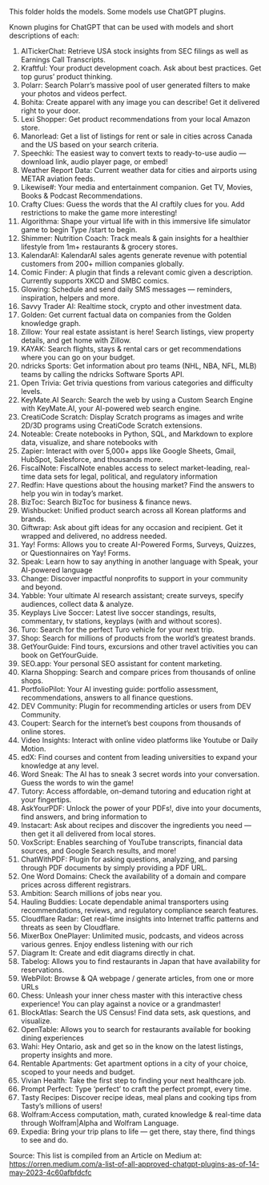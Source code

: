 This folder holds the models. Some models use ChatGPT plugins.

Known plugins for ChatGPT that can be used with models and short descriptions of each:

1. AITickerChat: Retrieve USA stock insights from SEC filings as well as Earnings Call Transcripts.
2. Kraftful: Your product development coach. Ask about best practices. Get top gurus’ product thinking.
3. Polarr: Search Polarr’s massive pool of user generated filters to make your photos and videos perfect.
4. Bohita: Create apparel with any image you can describe! Get it delivered right to your door.
5. Lexi Shopper: Get product recommendations from your local Amazon store.
6. Manorlead: Get a list of listings for rent or sale in cities across Canada and the US based on your search criteria.
7. Speechki: The easiest way to convert texts to ready-to-use audio — download link, audio player page, or embed!
8. Weather Report Data: Current weather data for cities and airports using METAR aviation feeds.
9. Likewise#: Your media and entertainment companion. Get TV, Movies, Books & Podcast Recommendations.
10. Crafty Clues: Guess the words that the AI craftily clues for you. Add restrictions to make the game more interesting!
11. Algorithma: Shape your virtual life with in this immersive life simulator game to begin Type /start to begin.
12. Shimmer: Nutrition Coach: Track meals & gain insights for a healthier lifestyle from 1m+ restaurants & grocery stores.
13. KalendarAI: KalendarAI sales agents generate revenue with potential customers from 200+ million companies globally.
14. Comic Finder: A plugin that finds a relevant comic given a description. Currently supports XKCD and SMBC comics.
15. Glowing: Schedule and send daily SMS messages — reminders, inspiration, helpers and more.
16. Savvy Trader AI: Realtime stock, crypto and other investment data.
17. Golden: Get current factual data on companies from the Golden knowledge graph.
18. Zillow: Your real estate assistant is here! Search listings, view property details, and get home with Zillow.
19. KAYAK: Search flights, stays & rental cars or get recommendations where you can go on your budget.
20. ndricks Sports: Get information about pro teams (NHL, NBA, NFL, MLB) teams by calling the ndricks Software Sports API.
21. Open Trivia: Get trivia questions from various categories and difficulty levels.
22. KeyMate.AI Search: Search the web by using a Custom Search Engine with KeyMate.AI, your AI-powered web search engine.
23. CreatiCode Scratch: Display Scratch programs as images and write 2D/3D programs using CreatiCode Scratch extensions.
24. Noteable: Create notebooks in Python, SQL, and Markdown to explore data, visualize, and share notebooks with
25. Zapier: Interact with over 5,000+ apps like Google Sheets, Gmail, HubSpot, Salesforce, and thousands more.
26. FiscalNote: FiscalNote enables access to select market-leading, real-time data sets for legal, political, and regulatory information
27. Redfin: Have questions about the housing market? Find the answers to help you win in today’s market.
28. BizToc: Search BizToc for business & finance news.
29. Wishbucket: Unified product search across all Korean platforms and brands.
30. Giftwrap: Ask about gift ideas for any occasion and recipient. Get it wrapped and delivered, no address needed.
31. Yay! Forms: Allows you to create AI-Powered Forms, Surveys, Quizzes, or Questionnaires on Yay! Forms.
32. Speak: Learn how to say anything in another language with Speak, your AI-powered language
33. Change: Discover impactful nonprofits to support in your community and beyond.
34. Yabble: Your ultimate AI research assistant; create surveys, specify audiences, collect data & analyze.
35. Keyplays Live Soccer: Latest live soccer standings, results, commentary, tv stations, keyplays (with and without scores).
36. Turo: Search for the perfect Turo vehicle for your next trip.
37. Shop: Search for millions of products from the world’s greatest brands.
38. GetYourGuide: Find tours, excursions and other travel activities you can book on GetYourGuide.
39. SEO.app: Your personal SEO assistant for content marketing.
40. Klarna Shopping: Search and compare prices from thousands of online shops.
41. PortfolioPilot: Your AI investing guide: portfolio assessment, recommendations, answers to all finance questions.
42. DEV Community: Plugin for recommending articles or users from DEV Community.
43. Coupert: Search for the internet’s best coupons from thousands of online stores.
44. Video Insights: Interact with online video platforms like Youtube or Daily Motion.
45. edX: Find courses and content from leading universities to expand your knowledge at any level.
46. Word Sneak: The AI has to sneak 3 secret words into your conversation. Guess the words to win the game!
47. Tutory: Access affordable, on-demand tutoring and education right at your fingertips.
48. AskYourPDF: Unlock the power of your PDFs!, dive into your documents, find answers, and bring information to
49. Instacart: Ask about recipes and discover the ingredients you need — then get it all delivered from local stores.
50. VoxScript: Enables searching of YouTube transcripts, financial data sources, and Google Search results, and more!
51. ChatWithPDF: Plugin for asking questions, analyzing, and parsing through PDF documents by simply providing a PDF URL.
52. One Word Domains: Check the availability of a domain and compare prices across different registrars.
53. Ambition: Search millions of jobs near you.
54. Hauling Buddies: Locate dependable animal transporters using recommendations, reviews, and regulatory compliance search features.
55. Cloudflare Radar: Get real-time insights into Internet traffic patterns and threats as seen by Cloudflare.
56. MixerBox OnePlayer: Unlimited music, podcasts, and videos across various genres. Enjoy endless listening with our rich
57. Diagram It: Create and edit diagrams directly in chat.
58. Tabelog: Allows you to find restaurants in Japan that have availability for reservations.
59. WebPilot: Browse & QA webpage / generate articles, from one or more URLs
60. Chess: Unleash your inner chess master with this interactive chess experience! You can play against a novice or a grandmaster!
61. BlockAtlas: Search the US Census! Find data sets, ask questions, and visualize.
62. OpenTable: Allows you to search for restaurants available for booking dining experiences
63. Wahi: Hey Ontario, ask and get so in the know on the latest listings, property insights and more.
64. Rentable Apartments: Get apartment options in a city of your choice, scoped to your needs and budget.
65. Vivian Health: Take the first step to finding your next healthcare job.
66. Prompt Perfect: Type ‘perfect’ to craft the perfect prompt, every time.
67. Tasty Recipes: Discover recipe ideas, meal plans and cooking tips from Tasty’s millions of users!
68. Wolfram:Access computation, math, curated knowledge & real-time data through Wolfram|Alpha and Wolfram Language.
69. Expedia: Bring your trip plans to life — get there, stay there, find things to see and do.


Source:
This list is compiled from an Article on Medium at:
https://orren.medium.com/a-list-of-all-approved-chatgpt-plugins-as-of-14-may-2023-4c60afbfdcfc
